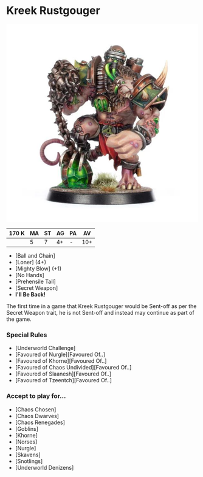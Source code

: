 # Kreek Rustgouger

![](../media/starplayers/BBKreekTheVerminatorRustgougerLead.jpg)

| 170 K  | MA | ST | AG | PA | AV |
| --- | --- | --- | --- | --- | --- |
| | 5 | 7 | 4+ | - | 10+ |

* [Ball and Chain]
* [Loner] (4+)
* [Mighty Blow] (+1)
* [No Hands]
* [Prehensile Tail]
* [Secret Weapon]
* **I'll Be Back!**

The first time in a game that Kreek Rustgouger would be Sent-off as per the Secret Weapon trait, he is not Sent-off and instead may continue as part of the game.

### Special Rules
* [Underworld Challenge]
* [Favoured of Nurgle][Favoured Of..]
* [Favoured of Khorne][Favoured Of..]
* [Favoured of Chaos Undivided][Favoured Of..]
* [Favoured of Slaanesh][Favoured Of..]
* [Favoured of Tzeentch][Favoured Of..]

### Accept to play for...
* [Chaos Chosen]
* [Chaos Dwarves]
* [Chaos Renegades]
* [Goblins]
* [Khorne]
* [Norses]
* [Nurgle]
* [Skavens]
* [Snotlings]
* [Underworld Denizens]
